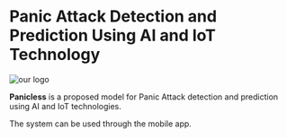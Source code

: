 # Panic Attack Detection and Prediction Using AI and IoT Technology

![our logo](https://github.com/PanicLess-2023/.github/assets/77099631/c2c952ab-ccd9-46d5-86fb-822354e47b96)

**Panicless** is a proposed model for Panic Attack detection and prediction using AI and IoT technologies. 

The system can be used through the mobile app.
